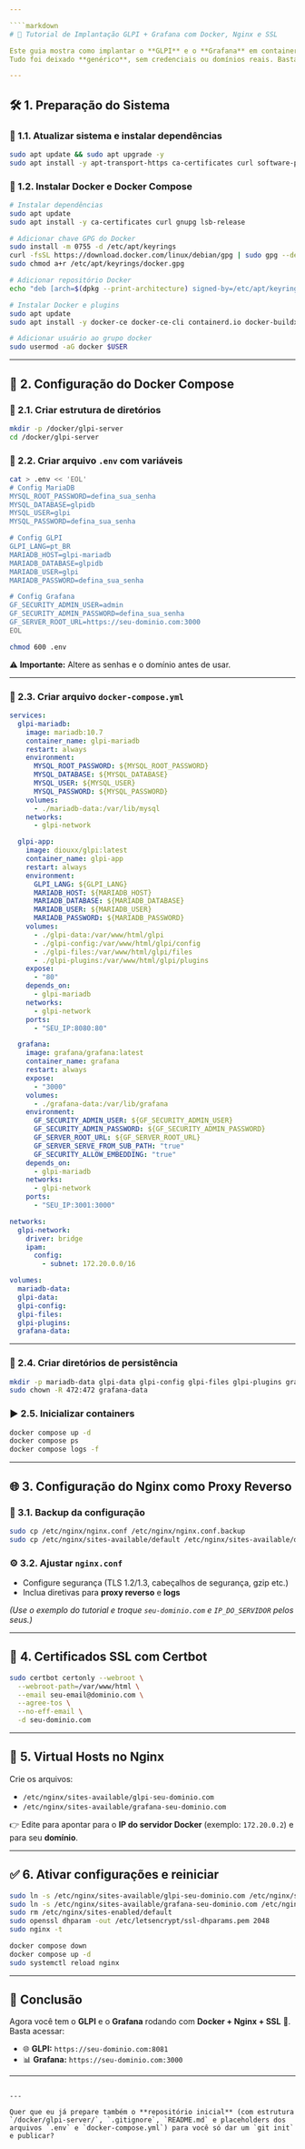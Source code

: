 ```yaml
---

````markdown
# 📘 Tutorial de Implantação GLPI + Grafana com Docker, Nginx e SSL

Este guia mostra como implantar o **GLPI** e o **Grafana** em containers Docker, utilizando **Nginx como proxy reverso** e **Certbot para SSL** 🔐.  
Tudo foi deixado **genérico**, sem credenciais ou domínios reais. Basta **editar os arquivos `.env` e as configs do Nginx** para seu ambiente.

---
```


## 🛠️ 1. Preparação do Sistema

### 🔄 1.1. Atualizar sistema e instalar dependências

```bash
sudo apt update && sudo apt upgrade -y
sudo apt install -y apt-transport-https ca-certificates curl software-properties-common gnupg lsb-release nginx certbot python3-certbot-nginx
````

### 🐳 1.2. Instalar Docker e Docker Compose

```bash
# Instalar dependências
sudo apt update
sudo apt install -y ca-certificates curl gnupg lsb-release

# Adicionar chave GPG do Docker
sudo install -m 0755 -d /etc/apt/keyrings
curl -fsSL https://download.docker.com/linux/debian/gpg | sudo gpg --dearmor -o /etc/apt/keyrings/docker.gpg
sudo chmod a+r /etc/apt/keyrings/docker.gpg

# Adicionar repositório Docker
echo "deb [arch=$(dpkg --print-architecture) signed-by=/etc/apt/keyrings/docker.gpg] https://download.docker.com/linux/debian $(lsb_release -cs) stable" | sudo tee /etc/apt/sources.list.d/docker.list > /dev/null

# Instalar Docker e plugins
sudo apt update
sudo apt install -y docker-ce docker-ce-cli containerd.io docker-buildx-plugin docker-compose-plugin

# Adicionar usuário ao grupo docker
sudo usermod -aG docker $USER
```

---

## 📂 2. Configuração do Docker Compose

### 📁 2.1. Criar estrutura de diretórios

```bash
mkdir -p /docker/glpi-server
cd /docker/glpi-server
```

### 🔑 2.2. Criar arquivo `.env` com variáveis

```bash
cat > .env << 'EOL'
# Config MariaDB
MYSQL_ROOT_PASSWORD=defina_sua_senha
MYSQL_DATABASE=glpidb
MYSQL_USER=glpi
MYSQL_PASSWORD=defina_sua_senha

# Config GLPI
GLPI_LANG=pt_BR
MARIADB_HOST=glpi-mariadb
MARIADB_DATABASE=glpidb
MARIADB_USER=glpi
MARIADB_PASSWORD=defina_sua_senha

# Config Grafana
GF_SECURITY_ADMIN_USER=admin
GF_SECURITY_ADMIN_PASSWORD=defina_sua_senha
GF_SERVER_ROOT_URL=https://seu-dominio.com:3000
EOL

chmod 600 .env
```

⚠️ **Importante:** Altere as senhas e o domínio antes de usar.

---

### 📜 2.3. Criar arquivo `docker-compose.yml`

```yaml
services:
  glpi-mariadb:
    image: mariadb:10.7
    container_name: glpi-mariadb
    restart: always
    environment:
      MYSQL_ROOT_PASSWORD: ${MYSQL_ROOT_PASSWORD}
      MYSQL_DATABASE: ${MYSQL_DATABASE}
      MYSQL_USER: ${MYSQL_USER}
      MYSQL_PASSWORD: ${MYSQL_PASSWORD}
    volumes:
      - ./mariadb-data:/var/lib/mysql
    networks:
      - glpi-network

  glpi-app:
    image: diouxx/glpi:latest
    container_name: glpi-app
    restart: always
    environment:
      GLPI_LANG: ${GLPI_LANG}
      MARIADB_HOST: ${MARIADB_HOST}
      MARIADB_DATABASE: ${MARIADB_DATABASE}
      MARIADB_USER: ${MARIADB_USER}
      MARIADB_PASSWORD: ${MARIADB_PASSWORD}
    volumes:
      - ./glpi-data:/var/www/html/glpi
      - ./glpi-config:/var/www/html/glpi/config
      - ./glpi-files:/var/www/html/glpi/files
      - ./glpi-plugins:/var/www/html/glpi/plugins
    expose:
      - "80"
    depends_on:
      - glpi-mariadb
    networks:
      - glpi-network
    ports:
      - "SEU_IP:8080:80"

  grafana:
    image: grafana/grafana:latest
    container_name: grafana
    restart: always
    expose:
      - "3000"
    volumes:
      - ./grafana-data:/var/lib/grafana
    environment:
      GF_SECURITY_ADMIN_USER: ${GF_SECURITY_ADMIN_USER}
      GF_SECURITY_ADMIN_PASSWORD: ${GF_SECURITY_ADMIN_PASSWORD}
      GF_SERVER_ROOT_URL: ${GF_SERVER_ROOT_URL}
      GF_SERVER_SERVE_FROM_SUB_PATH: "true"
      GF_SECURITY_ALLOW_EMBEDDING: "true"
    depends_on:
      - glpi-mariadb
    networks:
      - glpi-network
    ports:
      - "SEU_IP:3001:3000"

networks:
  glpi-network:
    driver: bridge
    ipam:
      config:
        - subnet: 172.20.0.0/16

volumes:
  mariadb-data:
  glpi-data:
  glpi-config:
  glpi-files:
  glpi-plugins:
  grafana-data:
```

---

### 📂 2.4. Criar diretórios de persistência

```bash
mkdir -p mariadb-data glpi-data glpi-config glpi-files glpi-plugins grafana-data
sudo chown -R 472:472 grafana-data
```

### ▶️ 2.5. Inicializar containers

```bash
docker compose up -d
docker compose ps
docker compose logs -f
```

---

## 🌐 3. Configuração do Nginx como Proxy Reverso

### 💾 3.1. Backup da configuração

```bash
sudo cp /etc/nginx/nginx.conf /etc/nginx/nginx.conf.backup
sudo cp /etc/nginx/sites-available/default /etc/nginx/sites-available/default.backup
```

### ⚙️ 3.2. Ajustar `nginx.conf`

* Configure segurança (TLS 1.2/1.3, cabeçalhos de segurança, gzip etc.)
* Inclua diretivas para **proxy reverso** e **logs**

*(Use o exemplo do tutorial e troque `seu-dominio.com` e `IP_DO_SERVIDOR` pelos seus.)*

---

## 🔐 4. Certificados SSL com Certbot

```bash
sudo certbot certonly --webroot \
  --webroot-path=/var/www/html \
  --email seu-email@dominio.com \
  --agree-tos \
  --no-eff-email \
  -d seu-dominio.com
```

---

## 📑 5. Virtual Hosts no Nginx

Crie os arquivos:

* `/etc/nginx/sites-available/glpi-seu-dominio.com`
* `/etc/nginx/sites-available/grafana-seu-dominio.com`

👉 Edite para apontar para o **IP do servidor Docker** (exemplo: `172.20.0.2`) e para seu **domínio**.

---

## ✅ 6. Ativar configurações e reiniciar

```bash
sudo ln -s /etc/nginx/sites-available/glpi-seu-dominio.com /etc/nginx/sites-enabled/
sudo ln -s /etc/nginx/sites-available/grafana-seu-dominio.com /etc/nginx/sites-enabled/
sudo rm /etc/nginx/sites-enabled/default
sudo openssl dhparam -out /etc/letsencrypt/ssl-dhparams.pem 2048
sudo nginx -t

docker compose down
docker compose up -d
sudo systemctl reload nginx
```

---

## 🎉 Conclusão

Agora você tem o **GLPI** e o **Grafana** rodando com **Docker + Nginx + SSL** 🎊.
Basta acessar:

* 🌐 **GLPI:** `https://seu-dominio.com:8081`
* 📊 **Grafana:** `https://seu-dominio.com:3000`

---

```

---

Quer que eu já prepare também o **repositório inicial** (com estrutura `/docker/glpi-server/`, `.gitignore`, `README.md` e placeholders dos arquivos `.env` e `docker-compose.yml`) para você só dar um `git init` e publicar?
```
